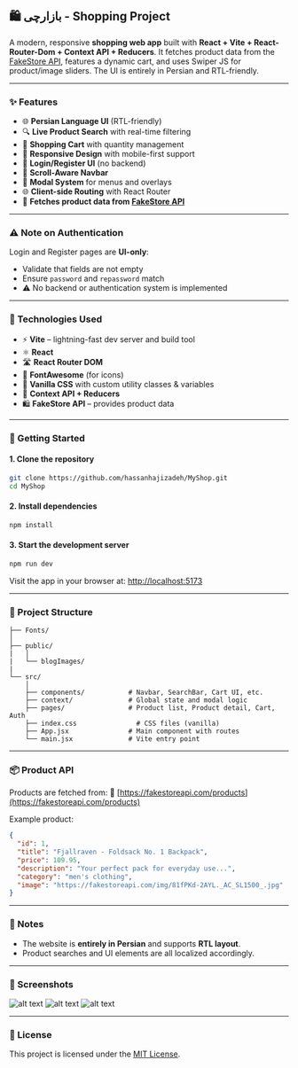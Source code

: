## 🛍️ بازارچی - Shopping Project

A modern, responsive **shopping web app** built with **React + Vite + React-Router-Dom + Context API + Reducers**. It fetches product data from the [FakeStore API](https://fakestoreapi.com/), features a dynamic cart, and uses Swiper JS for product/image sliders. The UI is entirely in Persian and RTL-friendly.

---

### ✨ Features

* 🌐 **Persian Language UI** (RTL-friendly)
* 🔍 **Live Product Search** with real-time filtering
* 🛒 **Shopping Cart** with quantity management
* 📱 **Responsive Design** with mobile-first support
* 🔐 **Login/Register UI** (no backend)
* 🧭 **Scroll-Aware Navbar**
* 💬 **Modal System** for menus and overlays
* 🌐 **Client-side Routing** with React Router
* 📡 **Fetches product data from [FakeStore API](https://fakestoreapi.com/)**

---

### ⚠️ Note on Authentication

Login and Register pages are **UI-only**:

* Validate that fields are not empty
* Ensure `password` and `repassword` match
* ⚠️ No backend or authentication system is implemented

---

### 🧰 Technologies Used

* ⚡ **Vite** – lightning-fast dev server and build tool
* ⚛️ **React**
* 🛣 **React Router DOM**
* 🎯 **FontAwesome** (for icons)
* 🎨 **Vanilla CSS** with custom utility classes & variables
* 🧠 **Context API + Reducers**
* 🛍️ **FakeStore API** – provides product data

---

### 🚀 Getting Started

#### 1. Clone the repository

```bash
git clone https://github.com/hassanhajizadeh/MyShop.git
cd MyShop
```

#### 2. Install dependencies

```bash
npm install
```

#### 3. Start the development server

```bash
npm run dev
```

Visit the app in your browser at: [http://localhost:5173](http://localhost:5173)

---

### 📁 Project Structure

```
├── Fonts/
│
├── public/
|   │
|   └── blogImages/
|
└── src/
    │
    ├── components/           # Navbar, SearchBar, Cart UI, etc.
    ├── context/              # Global state and modal logic
    ├── pages/                # Product list, Product detail, Cart, Auth
    ├── index.css               # CSS files (vanilla)
    ├── App.jsx               # Main component with routes
    └── main.jsx              # Vite entry point
```

---

### 📦 Product API

Products are fetched from:
📡 [https://fakestoreapi.com/products](https://fakestoreapi.com/products)

Example product:

```json
{
  "id": 1,
  "title": "Fjallraven - Foldsack No. 1 Backpack",
  "price": 109.95,
  "description": "Your perfect pack for everyday use...",
  "category": "men's clothing",
  "image": "https://fakestoreapi.com/img/81fPKd-2AYL._AC_SL1500_.jpg"
}
```

---

### 📝 Notes

* The website is **entirely in Persian** and supports **RTL layout**.
* Product searches and UI elements are all localized accordingly.

---

### 📸 Screenshots

![alt text](screenShot1.png)
![alt text](screenShot2.png)
![alt text](screenShot3.png)


---

### 📜 License

This project is licensed under the [MIT License](LICENSE).
